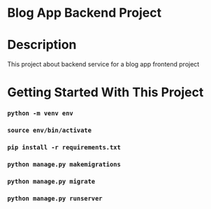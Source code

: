 # Blog App Backend Project

# Description
This project about backend service for a blog app frontend project

# Getting Started With This Project

### `python -m venv env`

### `source env/bin/activate`

### `pip install -r requirements.txt`

### `python manage.py makemigrations`

### `python manage.py migrate`

### `python manage.py runserver`
